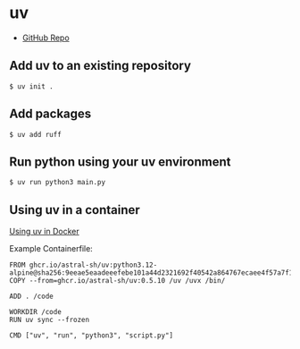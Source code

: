 # uv

- [GitHub Repo](https://github.com/astral-sh/uv)

## Add uv to an existing repository
```
$ uv init .
```

## Add packages
```
$ uv add ruff
```

## Run python using your uv environment
```
$ uv run python3 main.py
```

## Using uv in a container
[Using uv in Docker](https://docs.astral.sh/uv/guides/integration/docker/)

Example Containerfile:
```
FROM ghcr.io/astral-sh/uv:python3.12-alpine@sha256:9eeae5eaadeeefebe101a44d2321692f40542a864767ecaee4f57a7f1ee973d4
COPY --from=ghcr.io/astral-sh/uv:0.5.10 /uv /uvx /bin/

ADD . /code

WORKDIR /code
RUN uv sync --frozen

CMD ["uv", "run", "python3", "script.py"]
```
